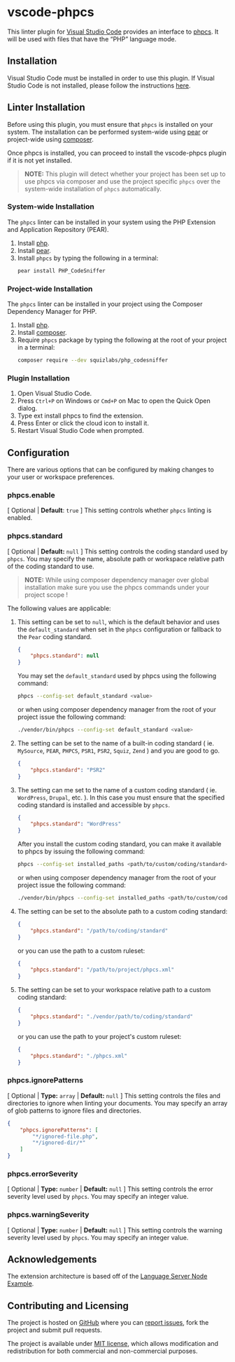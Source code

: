 # vscode-phpcs

This linter plugin for [Visual Studio Code](https://code.visualstudio.com/) provides an interface to [phpcs](http://pear.php.net/package/PHP_CodeSniffer/). It will be used with files that have the “PHP” language mode.

## Installation

Visual Studio Code must be installed in order to use this plugin. If Visual Studio Code is not installed, please follow the instructions [here](https://code.visualstudio.com/Docs/editor/setup).

## Linter Installation

Before using this plugin, you must ensure that `phpcs` is installed on your system. The installation can be performed system-wide using [pear](http://pear.php.net/) or project-wide using [composer](https://getcomposer.org/).

Once phpcs is installed, you can proceed to install the vscode-phpcs plugin if it is not yet installed.

> **NOTE:** This plugin will detect whether your project has been set up to use phpcs via composer and use the project specific `phpcs` over the system-wide installation of `phpcs` automatically.

### System-wide Installation

The `phpcs` linter can be installed in your system using the PHP Extension and Application Repository (PEAR).

1. Install [php](http://php.net).
2. Install [pear](http://pear.php.net).
3. Install `phpcs` by typing the following in a terminal:
    ```bash
    pear install PHP_CodeSniffer
    ```

### Project-wide Installation

The `phpcs` linter can be installed in your project using the Composer Dependency Manager for PHP.

1. Install [php](http://php.net).
2. Install [composer](https://getcomposer.org/doc/00-intro.md).
3. Require `phpcs` package by typing the following at the root of your project in a terminal:
    ```bash
    composer require --dev squizlabs/php_codesniffer
    ```

### Plugin Installation

1. Open Visual Studio Code.
2. Press `Ctrl+P` on Windows or `Cmd+P` on Mac to open the Quick Open dialog.
3. Type ext install phpcs to find the extension.
4. Press Enter or click the cloud icon to install it.
5. Restart Visual Studio Code when prompted.

## Configuration

There are various options that can be configured by making changes to your user or workspace preferences.

### **phpcs.enable**

[ Optional | **Default**: `true` ]
This setting controls whether `phpcs` linting is enabled.

### **phpcs.standard**

[ Optional | **Default:** `null` ]
This setting controls the coding standard used by `phpcs`. You may specify the name, absolute path or workspace relative path of the coding standard to use.

> **NOTE:** While using composer dependency manager over global installation make sure you use the phpcs commands under your project scope !

The following values are applicable:

1. This setting can be set to `null`, which is the default behavior and uses the `default_standard` when set in the `phpcs` configuration or fallback to the `Pear` coding standard.
    ```json
    {
        "phpcs.standard": null
    }
    ```
    You may set the `default_standard` used by phpcs using the following command:
    ```bash
    phpcs --config-set default_standard <value>
    ```
    or when using composer dependency manager from the root of your project issue the following command:
    ```bash
    ./vendor/bin/phpcs --config-set default_standard <value>
    ```
2. The setting can be set to the name of a built-in coding standard ( ie. `MySource`, `PEAR`, `PHPCS`, `PSR1`, `PSR2`, `Squiz`, `Zend` ) and you are good to go.
    ```json
    {
        "phpcs.standard": "PSR2"
    }
    ```
3. The setting can me set to the name of a custom coding standard ( ie. `WordPress`, `Drupal`, etc. ). In this case you must ensure that the specified coding standard is installed and accessible by `phpcs`.
    ```json
    {
        "phpcs.standard": "WordPress"
    }
    ```
    After you install the custom coding standard, you can make it available to phpcs by issuing the following command:
    ```bash
    phpcs --config-set installed_paths <path/to/custom/coding/standard>
    ```
    or when using composer dependency manager from the root of your project issue the following command:
    ```bash
    ./vendor/bin/phpcs --config-set installed_paths <path/to/custom/coding/standard>
    ```
4. The setting can be set to the absolute path to a custom coding standard:
    ```json
    {
        "phpcs.standard": "/path/to/coding/standard"
    }
    ```
    or you can use the path to a custom ruleset:
    ```json
    {
        "phpcs.standard": "/path/to/project/phpcs.xml"
    }
    ```
5. The setting can be set to your workspace relative path to a custom coding standard:
    ```json
    {
        "phpcs.standard": "./vendor/path/to/coding/standard"
    }
    ```
    or you can use the path to your project's custom ruleset:
    ```json
    {
        "phpcs.standard": "./phpcs.xml"
    }
    ```

### **phpcs.ignorePatterns**

[ Optional | **Type:** `array` | **Default:** `null` ]
This setting controls the files and directories to ignore when linting your documents. You may specify an array of glob patterns to ignore files and directories.

```json
{
    "phpcs.ignorePatterns": [
        "*/ignored-file.php",
        "*/ignored-dir/*"
    ]
}
```

### **phpcs.errorSeverity**

[ Optional | **Type:** `number` | **Default:** `null` ]
This setting controls the error severity level used by `phpcs`. You may specify an integer value.

### **phpcs.warningSeverity**

[ Optional | **Type:** `number` | **Default:** `null` ]
This setting controls the warning severity level used by `phpcs`. You may specify an integer value.


## Acknowledgements

The extension architecture is based off of the [Language Server Node Example](https://github.com/Microsoft/vscode-languageserver-node-example).

## Contributing and Licensing

The project is hosted on [GitHub](https://github.com/ikappas/vscode-phpcs) where you can [report issues](https://github.com/ikappas/vscode-phpcs/issues), fork
the project and submit pull requests.

The project is available under [MIT license](https://github.com/ikappas/vscode-phpcs/blob/master/LICENSE.md), which allows modification and
redistribution for both commercial and non-commercial purposes.
